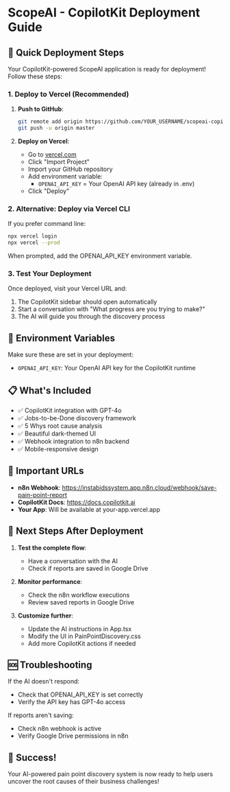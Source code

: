 # ScopeAI - CopilotKit Deployment Guide

## 🚀 Quick Deployment Steps

Your CopilotKit-powered ScopeAI application is ready for deployment! Follow these steps:

### 1. Deploy to Vercel (Recommended)

1. **Push to GitHub**:
   ```bash
   git remote add origin https://github.com/YOUR_USERNAME/scopeai-copilotkit.git
   git push -u origin master
   ```

2. **Deploy on Vercel**:
   - Go to [vercel.com](https://vercel.com)
   - Click "Import Project"
   - Import your GitHub repository
   - Add environment variable:
     - `OPENAI_API_KEY` = Your OpenAI API key (already in .env)
   - Click "Deploy"

### 2. Alternative: Deploy via Vercel CLI

If you prefer command line:
```bash
npx vercel login
npx vercel --prod
```

When prompted, add the OPENAI_API_KEY environment variable.

### 3. Test Your Deployment

Once deployed, visit your Vercel URL and:
1. The CopilotKit sidebar should open automatically
2. Start a conversation with "What progress are you trying to make?"
3. The AI will guide you through the discovery process

## 🔑 Environment Variables

Make sure these are set in your deployment:
- `OPENAI_API_KEY`: Your OpenAI API key for the CopilotKit runtime

## 📋 What's Included

- ✅ CopilotKit integration with GPT-4o
- ✅ Jobs-to-be-Done discovery framework
- ✅ 5 Whys root cause analysis
- ✅ Beautiful dark-themed UI
- ✅ Webhook integration to n8n backend
- ✅ Mobile-responsive design

## 🔗 Important URLs

- **n8n Webhook**: https://instabidssystem.app.n8n.cloud/webhook/save-pain-point-report
- **CopilotKit Docs**: https://docs.copilotkit.ai
- **Your App**: Will be available at your-app.vercel.app

## 📝 Next Steps After Deployment

1. **Test the complete flow**: 
   - Have a conversation with the AI
   - Check if reports are saved in Google Drive

2. **Monitor performance**:
   - Check the n8n workflow executions
   - Review saved reports in Google Drive

3. **Customize further**:
   - Update the AI instructions in App.tsx
   - Modify the UI in PainPointDiscovery.css
   - Add more CopilotKit actions if needed

## 🆘 Troubleshooting

If the AI doesn't respond:
- Check that OPENAI_API_KEY is set correctly
- Verify the API key has GPT-4o access

If reports aren't saving:
- Check n8n webhook is active
- Verify Google Drive permissions in n8n

## 🎉 Success!

Your AI-powered pain point discovery system is now ready to help users uncover the root causes of their business challenges!
